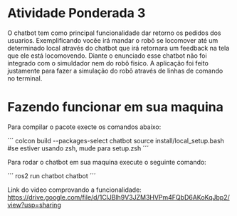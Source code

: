 # Atividade Ponderada 3

O chatbot tem como principal funcionalidade dar retorno os pedidos dos usuarios. Exemplificando vocêe irá mandar o robô se locomover até um determinado local através do chatbot que irá retornara um feedback na tela que ele está locomovendo. Diante o enunciado esse chatbot não foi integrado com o simuldador nem do robô fisico. A aplicação foi feito justamente para fazer a simulação do robô através de linhas de comando no terminal.

# Fazendo funcionar em sua maquina

Para compilar o pacote execte os comandos abaixo:

´´´
colcon build --packages-select chatbot
source install/local_setup.bash #se estiver usando zsh, mude para setup.zsh
´´´

Para rodar o chatbot em sua maquina execute o seguinte comando:

´´´
ros2 run chatbot chatbot
´´´

Link do video comprovando a funcionalidade: https://drive.google.com/file/d/1ClJBlh9V3JZM3HVPm4FQbD6AKoKqJbp2/view?usp=sharing
